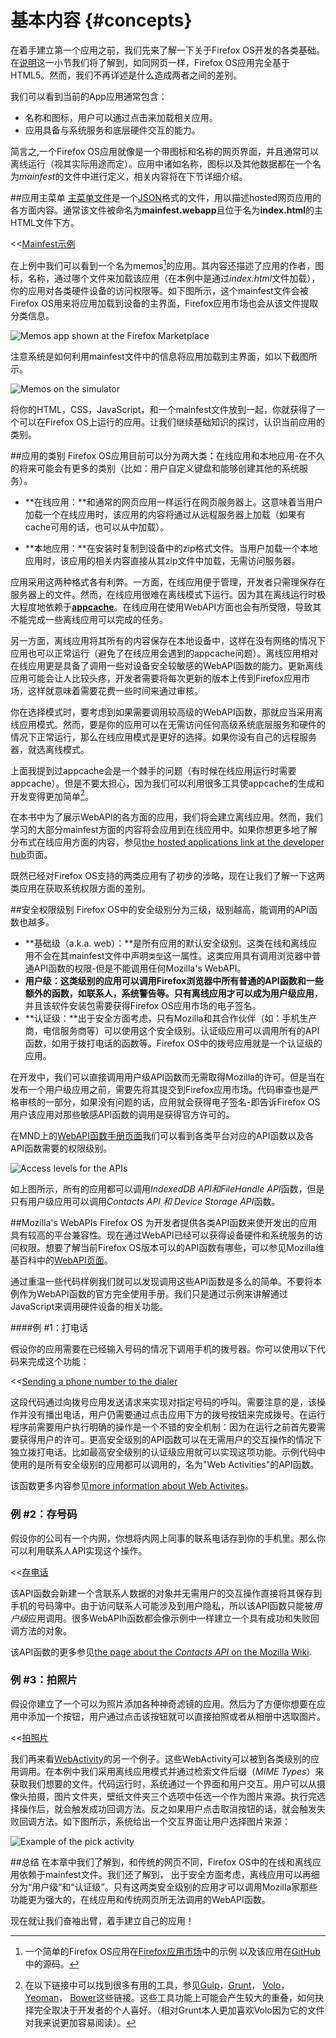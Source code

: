 # 基本内容 {#concepts}

在着手建立第一个应用之前，我们先来了解一下关于Firefox OS开发的各类基础。在[说明](#说明)这一小节我们将了解到，如同网页一样，Firefox OS应用完全基于HTML5。然而，我们不再详述是什么造成两者之间的差别。

我们可以看到当前的App应用通常包含：

* 名称和图标，用户可以通过点击来加载相关应用。
* 应用具备与系统服务和底层硬件交互的能力。

简言之,一个Firefox OS应用就像是一个带图标和名称的网页界面，并且通常可以离线运行（视其实际用途而定）。应用中诸如名称，图标以及其他数据都在一个名为*mainfest*的文件中进行定义，相关内容将在下节详细介绍。

##应用主菜单
[主菜单文件](https://developer.mozilla.org/docs/Apps/Manifest)是一个[JSON](http://json.org)格式的文件，用以描述hosted网页应用的各方面内容。通常该文件被命名为**mainfest.webapp**且位于名为**index.html**的主HTML文件下方。

<<[Mainfest示例](code/sample_manifest.webapp)

在上例中我们可以看到一个名为memos[^memos]的应用。其内容还描述了应用的作者，图标，名称，通过哪个文件来加载该应用（在本例中是通过*index.html*文件加载），你的应用对各类硬件设备的访问权限等。如下图所示，这个mainfest文件会被Firefox OS用来将应用加载到设备的主界面，Firefox应用市场也会从该文件提取分类信息。

[^memos]: 一个简单的Firefox OS应用在[Firefox应用市场](https://marketplace.firefox.com/app/memos)中的示例 以及该应用在[GitHub](https://github.com/soapdog/memos-for-firefoxos)中的源码。

![Memos app shown at the Firefox Marketplace](images/originals/memos-marketplace.png)

注意系统是如何利用mainfest文件中的信息将应用加载到主界面，如以下截图所示。

![Memos on the simulator](images/originals/memos-simulator.png)

将你的HTML，CSS，JavaScript，和一个mainfest文件放到一起，你就获得了一个可以在Firefox OS上运行的应用。让我们继续基础知识的探讨，认识当前应用的类别。

##应用的类别
Firefox OS应用目前可以分为两大类：在线应用和本地应用-在不久的将来可能会有更多的类别（比如：用户自定义键盘和能够创建其他的系统服务）。

* **在线应用：**和通常的网页应用一样运行在网页服务器上。这意味着当用户加载一个在线应用时，该应用的内容将通过从远程服务器上加载（如果有cache可用的话，也可以从中加载）。

* **本地应用：**在安装时复制到设备中的zip格式文件。当用户加载一个本地应用时，该应用的相关内容直接从其zip文件中加载，无需访问服务器。

应用采用这两种格式各有利弊。一方面，在线应用便于管理，开发者只需理保存在服务器上的文件。然而，在线应用很难在离线模式下运行。因为其在离线运行时极大程度地依赖于[**appcache**](https://developer.mozilla.org/pt-BR/docs/HTML/Using_the_application_cache)。在线应用在使用WebAPI方面也会有所受限，导致其不能完成一些离线应用可以完成的任务。

另一方面，离线应用将其所有的内容保存在本地设备中，这样在没有网络的情况下应用也可以正常运行（避免了在线应用会遇到的appcache问题）。离线应用相对在线应用更是具备了调用一些对设备安全较敏感的WebAPI函数的能力。更新离线应用可能会让人比较头疼，开发者需要将每次更新的版本上传到Firefox应用市场，这样就意味着需要花费一些时间来通过审核。

你在选择模式时，要考虑到如果需要调用较高级的WebAPI函数，那就应当采用离线应用模式。然而，要是你的应用可以在无需访问任何高级系统底层服务和硬件的情况下正常运行，那么在线应用模式是更好的选择。如果你没有自己的远程服务器，就选离线模式。

上面我提到过appcache会是一个棘手的问题（有时候在线应用运行时需要appcache）。但是不要太担心，因为我们可以利用很多工具使appcache的生成和开发变得更加简单[^js-tools]。

在本书中为了展示WebAPI的各方面的应用，我们将会建立离线应用。然而，我们学习的大部分mainfest方面的内容将会应用到在线应用中。如果你想更多地了解分布式在线应用方面的内容，参见[the hosted applications link at the developer hub](https://marketplace.firefox.com/developers/docs/hosted)页面。

[^js-tools]:在以下链接中可以找到很多有用的工具，参见[Gulp](https://github.com/gulpjs/gulp)，[Grunt](http://gruntjs.com)， [Volo](http://volojs.org/)， [Yeoman](http://yeoman.io/)， [Bower](http://bower.io/)这些链接。这些工具功能上可能会产生较大的重叠，如何抉择完全取决于开发者的个人喜好。（相对Grunt本人更加喜欢Volo因为它的文件对我来说更加容易阅读）。

既然已经对Firefox OS支持的两类应用有了初步的涉略，现在让我们了解一下这两类应用在获取系统权限方面的差别。

##安全权限级别
Firefox OS中的安全级别分为三级，级别越高，能调用的API函数也越多。

* **基础级（a.k.a. web）：**是所有应用的默认安全级别。这类在线和离线应用不会在其mainfest文件中声明`类型`这一属性。这类应用具有调用浏览器中普通API函数的权限-但是不能调用任何Mozilla's WebAPI。
* **用户级：**这类级别的应用可以调用Firefox浏览器中所有普通的API函数和一些额外的函数，如联系人，系统警告等。只有**离线应用才可以成为用户级应用**，并且该软件安装包需要获得Firefox OS应用市场的电子签名。
* **认证级：**出于安全方面考虑，只有Mozilla和其合作伙伴（如：手机生产商，电信服务商等）可以使用这个安全级别。认证级应用可以调用所有的API函数，如用于拨打电话的函数等。Firefox OS中的拨号应用就是一个认证级的应用。

在开发中，我们可以直接调用用户级API函数而无需取得Mozilla的许可。但是当在发布一个用户级应用之前，需要先将其提交到Firefox应用市场。代码审查也是严格审核的一部分，如果没有问题的话，应用就会获得电子签名-即告诉Firefox OS用户该应用对那些敏感API函数的调用是获得官方许可的。

在MND上的[WebAPI函数手册页面](https://developer.mozilla.org/en-US/docs/WebAPI)我们可以看到各类平台对应的API函数以及各API函数需要的权限级别。

![Access levels for the APIs](images/originals/webapi-access.png)

如上图所示，所有的应用都可以调用*IndexedDB API和FileHandle API*函数，但是只有用户级应用可以调用*Contacts API 和 Device Storage API*函数。

##Mozilla's WebAPIs
Firefox OS 为开发者提供各类API函数来使开发出的应用具有较高的平台兼容性。现在通过WebAPI已经可以获得设备硬件和系统服务的访问权限。想要了解当前Firefox OS版本可以的API函数有哪些，可以参见Mozilla维基百科中的[WebAPI页面](https://wiki.mozilla.org/WebAPI)。

通过重温一些代码样例我们就可以发现调用这些API函数是多么的简单。不要将本例作为WebAPI函数的官方完全使用手册。我们只是通过示例来讲解通过JavaScript来调用硬件设备的相关功能。

####例 #1：打电话

假设你的应用需要在已经输入号码的情况下调用手机的拨号器。你可以使用以下代码来完成这个功能：

<<[Sending a phone number to the dialer](code/webapi_samples/dial.js)

这段代码通过向拨号应用发送请求来实现对指定号码的呼叫。需要注意的是，该操作并没有播出电话，用户仍需要通过点击应用下方的拨号按钮来完成拨号。在运行程序前需要用户执行明确的操作是一个不错的安全机制：因为在运行之前首先要需要获得用户的许可。更高安全级别的API函数可以在无需用户的交互操作的情况下独立拨打电话。比如最高安全级别的认证级应用就可以实现这项功能。示例代码中使用的是所有安全级别的应用都可以调用的，名为"Web Activities"的API函数。

该函数更多内容参见[more information about Web Activites](https://hacks.mozilla.org/2013/01/introducing-web-activities/)。

### 例 #2：存号码
假设你的公司有一个内网，你想将内网上同事的联系电话存到你的手机里。那么你可以利用联系人API实现这个操作。

<<[存电话](code/webapi_samples/contact.js)

该API函数会新建一个含联系人数据的对象并无需用户的交互操作直接将其保存到手机的号码簿中。由于访问联系人可能涉及到用户隐私，所以该API函数只能被*用户级*应用调用。很多WebAPIh函数都会像示例中一样建立一个具有成功和失败回调方法的对象。

该API函数的更多参见[the page about the *Contacts API* on the Mozilla Wiki](https://wiki.mozilla.org/WebAPI/ContactsAPI).

### 例 #3：拍照片
假设你建立了一个可以为照片添加各种神奇滤镜的应用。然后为了方便你想要在应用中添加一个按钮，用户通过点击该按钮就可以直接拍照或者从相册中选取图片。

<<[拍照片](code/webapi_samples/pick.js)

我们再来看[WebActivity](https://hacks.mozilla.org/2013/01/introducing-web-activities/)的另一个例子。这些WebActivity可以被到各类级别的应用调用。在本例中我们采用离线应用模式并通过检索文件后缀（*MIME Types*）来获取我们想要的文件。代码运行时，系统通过一个界面和用户交互。用户可以从摄像头拍摄，图片文件夹，壁纸文件夹三个选项中任选一个作为图片来源。执行完选择操作后，就会触发成功回调方法。反之如果用户点击取消按钮的话，就会触发失败回调方法。如下图所示，系统给出一个交互界面让用户选择图片来源：

![Example of the *pick activity*](images/originals/pick_image.png)

##总结
在本章中我们了解到，和传统的网页不同，Firefox OS中的在线和离线应用依赖于mainfest文件。我们还了解到， 出于安全方面考虑，离线应用可以再细分为“用户级”和“认证级”。只有这两类安全级别的应用才可以调用Mozilla家那些功能更为强大的，在线应用和传统网页所无法调用的WebAPI函数。

现在就让我们奋袖出臂，着手建立自己的应用！
